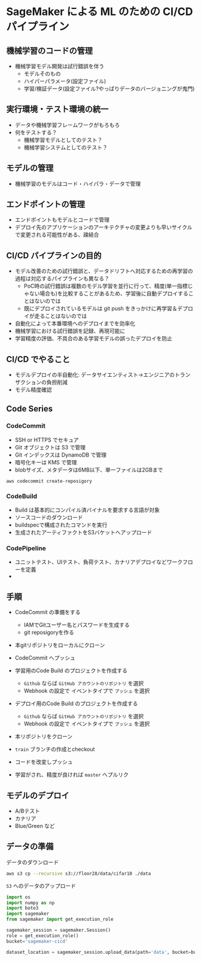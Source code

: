 # SageMaker による ML のための CI/CD パイプライン
## 機械学習のコードの管理
- 機械学習モデル開発は試行錯誤を伴う
  - モデルそのもの
  - ハイパーパラメータ(設定ファイル)
  - 学習/検証データ(設定ファイル?やっぱりデータのバージョニングが鬼門)

## 実行環境・テスト環境の統一
- データや機械学習フレームワークがもろもろ
- 何をテストする？
  - 機械学習モデルとしてのテスト？
  - 機械学習システムとしてのテスト？

## モデルの管理
- 機械学習のモデルはコード・ハイパラ・データで管理

## エンドポイントの管理
- エンドポイントもモデルとコードで管理
- デプロイ先のアプリケーションのアーキテクチャの変更よりも早いサイクルで変更される可能性がある、疎結合

## CI/CD パイプラインの目的
- モデル改善のための試行錯誤と、データドリフトへ対応するための再学習の過程は対応するパイプラインも異なる？
  - PoC時の試行錯誤は複数のモデル学習を並行に行って、精度(単一指標じゃない場合も)を比較することがあるため、学習後に自動デプロイすることはないのでは
  - 既にデプロイされているモデルは git push をきっかけに再学習＆デプロイが走ることはないのでは
- 自動化によって本番環境へのデプロイまでを効率化
- 機械学習における試行錯誤を記録、再現可能に
- 学習精度の評価、不具合のある学習モデルの誤ったデプロイを防止

## CI/CD でやること
- モデルデプロイの半自動化: データサイエンティスト→エンジニアのトランザクションの負担削減
- モデル精度確認

## Code Series
### CodeCommit
- SSH or HTTPS でセキュア
- Git オブジェクトは S3 で管理
- Git インデックスは DynamoDB で管理
- 暗号化キーは KMS で管理
- blobサイズ、メタデータは6MB以下、単一ファイルは2GBまで

```
aws codecommit create-reposigory
```

### CodeBuild
- Build は基本的にコンパイル済バイナルを要求する言語が対象
- ソースコードのダウンロード
- buildspecで構成されたコマンドを実行
- 生成されたアーティファクトをS3バケットへアップロード

### CodePipeline
- ユニットテスト、UIテスト、負荷テスト、カナリアデプロイなどワークフローを定義
- 


## 手順
- CodeCommit の準備をする
  - IAMでGitユーザー名とパスワードを生成する
  - git reposigoryを作る
- 本gitリポジトリをローカルにクローン
- CodeCommit へプッシュ

- 学習用のCode Build のプロジェクトを作成する
  - `Github` ならば `GitHub アカウントのリポジトリ` を選択
  - Webhook の設定で イベントタイプで `プッシュ` を選択
- デプロイ用のCode Build のプロジェクトを作成する
  - `Github` ならば `GitHub アカウントのリポジトリ` を選択
  - Webhook の設定で イベントタイプで `プッシュ` を選択
- 本リポジトリをクローン
- `train` ブランチの作成とcheckout 
- コードを改変しプッシュ
- 学習がされ、精度が良ければ `master` へプルリク

## モデルのデプロイ
- A/Bテスト
- カナリア
- Blue/Green など


## データの準備

データのダウンロード
```bash
aws s3 cp --recursive s3://floor28/data/cifar10 ./data
```

`S3` へのデータのアップロード
```python 
import os
import numpy as np
import boto3
import sagemaker
from sagemaker import get_execution_role

sagemaker_session = sagemaker.Session()
role = get_execution_role()
bucket='sagemaker-cicd'

dataset_location = sagemaker_session.upload_data(path='data', bucket=bucket, key_prefix='data/DEMO-cifar10')
```

